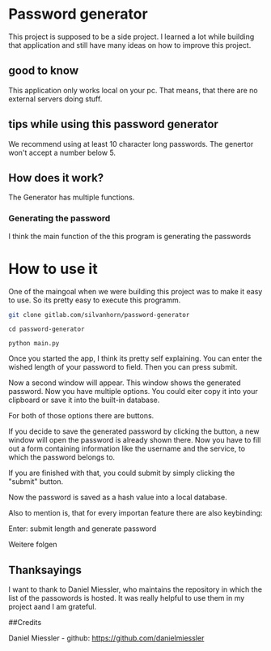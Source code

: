 # Password generator

This project is supposed to be a side project. I learned a lot while building that application and still have many ideas
on how to improve this project.

## good to know

This application only works local on your pc.
That means, that there are no external servers doing stuff.

## tips while using this password generator

We recommend using at least 10 character long passwords.
The genertor won't accept a number below 5.

## How does it work?

The Generator has multiple functions. 

### Generating the password

I think the main function of the this program is generating the passwords


# How to use it

One of the maingoal when we were building this project was to make it easy to use.
So its pretty easy to execute this programm.

```bash
git clone gitlab.com/silvanhorn/password-generator
```

```
cd password-generator
```

```
python main.py
```

Once you started the app, I think its pretty self explaining.
You can enter the wished length of your password to field.
Then you can press submit.

Now a second window will appear. This window shows the generated password.
Now you have multiple options. You could eiter copy it into your clipboard or save it into the built-in database.

For both of those options there are buttons.

If you decide to save the generated password by clicking the button, a new window will open the password is already
shown there. Now you have to fill out a form containing information like the username and the service, to which
the password belongs to.

If you are finished with that, you could submit by simply clicking the "submit" button.

Now the password is saved as a hash value into a local database.

Also to mention is, that for every importan feature there are also keybinding:

Enter: submit length and generate password

Weitere folgen


## Thanksayings 

I want to thank to Daniel Miessler, who maintains the repository in which the list of the passowords is hosted. 
It was really helpful to use them in my project aand I am grateful. 

##Credits

Daniel Miessler - github: https://github.com/danielmiessler


